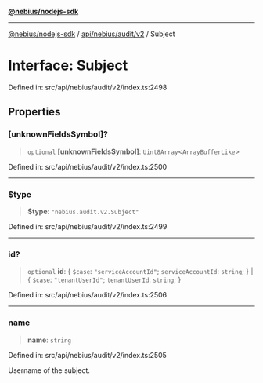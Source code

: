 [**@nebius/nodejs-sdk**](../../../../../README.md)

---

[@nebius/nodejs-sdk](../../../../../README.md) / [api/nebius/audit/v2](../README.md) / Subject

# Interface: Subject

Defined in: src/api/nebius/audit/v2/index.ts:2498

## Properties

### \[unknownFieldsSymbol\]?

> `optional` **\[unknownFieldsSymbol\]**: `Uint8Array`\<`ArrayBufferLike`\>

Defined in: src/api/nebius/audit/v2/index.ts:2500

---

### $type

> **$type**: `"nebius.audit.v2.Subject"`

Defined in: src/api/nebius/audit/v2/index.ts:2499

---

### id?

> `optional` **id**: \{ `$case`: `"serviceAccountId"`; `serviceAccountId`: `string`; \} \| \{ `$case`: `"tenantUserId"`; `tenantUserId`: `string`; \}

Defined in: src/api/nebius/audit/v2/index.ts:2506

---

### name

> **name**: `string`

Defined in: src/api/nebius/audit/v2/index.ts:2505

Username of the subject.
